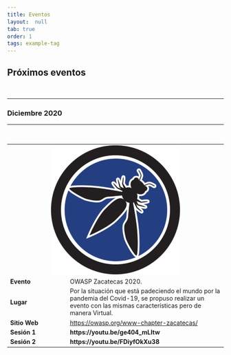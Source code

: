 ```yaml
---
title: Eventos
layout:  null
tab: true
order: 1
tags: example-tag
---
```


## Próximos eventos
<br>
<hr>
<h3>Diciembre 2020</h3>
<hr>
<br>
<table>
  <tbody>
    <tr>
      <td colspan="2"><center><img src="assets/images/owasp-zacatecas.png" alt=""></center></td>
    </tr>
    <tr>
      <td WIDTH="125"><b>Evento</b> </td>
      <td> OWASP Zacatecas 2020.</td>
    </tr>
    <tr>
      <td><b>Lugar</b> </td>
      <td>  Por la situación que está padeciendo el mundo por la pandemia del Covid-19, se propuso realizar un evento con las mismas características pero de manera Virtual.</td>
    </tr>
    <tr>
      <td><b>Sitio Web</b> </td>
      <td> <a rel="nofollow" class="external free" href="https://owasp.org/www-chapter-zacatecas/">https://owasp.org/www-chapter-zacatecas/</a></td>
    </tr>
    <tr>
      <td><b>Sesión 1</b></td>
      <td><b>https://youtu.be/ge404_mLItw</b></td>      
    </tr>
    <tr>
      <td><b>Sesión 2</b></td>
      <td><b>https://youtu.be/FDiyfOkXu38</b></td>        
    </tr>
  </tbody>
</table>
<br>
<br>
